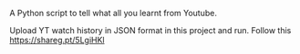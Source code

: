 A Python script to tell what all you learnt from Youtube.

Upload YT watch history in JSON format in this project and run.
Follow this https://shareg.pt/5LgiHKl

